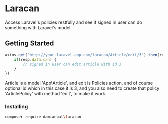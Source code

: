# Laracan

Access Laravel's policies restfully and see if signed in user can do something with Laravel's model.

## Getting Started

```js
axios.get('http://your-laravel-app.com/laracan/Article/edit/3').then(resp => {
    if(resp.data.can) {
        // signed in user can edit article with id 3
    }
})
```

Article is a model 'App\\Article', and edit is Policies action, and of course optional id which in this case it is 3, and you also need to create
that policy 'ArticlePolicy' with method 'edit', to make it work.

### Installing

```sh
composer require damianbal\laracan
```
